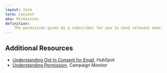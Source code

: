 ```yaml
---
layout: term
term: Consent
aka: Permission
definition:
    The permission given by a subscriber for you to send relevant email messages. Needs to be collected, maintained, and honored to be compliant. Can be revoked by the subscriber.
---
```


## Additional Resources

- [Understanding Opt In Consent for Email](https://knowledge.hubspot.com/email/understand-opt-in-consent-for-email), HubSpot
- [Understanding Permission](https://www.campaignmonitor.com/resources/guides/permission/), Campaign Monitor